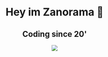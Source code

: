 <div align="center">

# Hey im Zanorama 👋
## Coding since 20'

![](https://komarev.com/ghpvc/?username=Zanorama&color=blueviolet)
